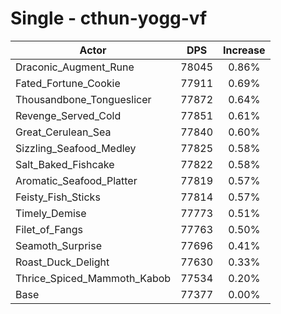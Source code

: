 # Single - cthun-yogg-vf
| Actor | DPS | Increase |
|---|:---:|:---:|
|Draconic_Augment_Rune|78045|0.86%|
|Fated_Fortune_Cookie|77911|0.69%|
|Thousandbone_Tongueslicer|77872|0.64%|
|Revenge_Served_Cold|77851|0.61%|
|Great_Cerulean_Sea|77840|0.60%|
|Sizzling_Seafood_Medley|77825|0.58%|
|Salt_Baked_Fishcake|77822|0.58%|
|Aromatic_Seafood_Platter|77819|0.57%|
|Feisty_Fish_Sticks|77814|0.57%|
|Timely_Demise|77773|0.51%|
|Filet_of_Fangs|77763|0.50%|
|Seamoth_Surprise|77696|0.41%|
|Roast_Duck_Delight|77630|0.33%|
|Thrice_Spiced_Mammoth_Kabob|77534|0.20%|
|Base|77377|0.00%|
